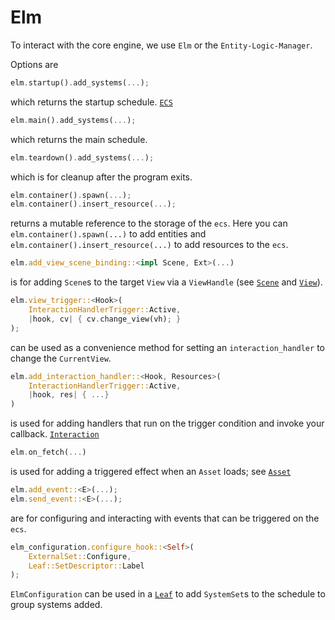 # Elm

To interact with the core engine, we use `Elm` or the `Entity-Logic-Manager`.

Options are

```rust
elm.startup().add_systems(...);
```
which returns the startup schedule. [`ECS`](ecs.md)

```rust
elm.main().add_systems(...);
```
which returns the main schedule.
```rust
elm.teardown().add_systems(...);
```
which is for cleanup after the program exits.
```rust
elm.container().spawn(...);
elm.container().insert_resource(...);
```
returns a mutable reference to the storage of the `ecs`.
Here you can `elm.container().spawn(...)` to add entities and `elm.container().insert_resource(...)`
to add resources to the `ecs`.
```rust
elm.add_view_scene_binding::<impl Scene, Ext>(...)
```
is for adding `Scene`s to the target `View` via a
`ViewHandle` (see [`Scene`](scene.md) and [`View`](view.md)).
```rust
elm.view_trigger::<Hook>(
    InteractionHandlerTrigger::Active, 
    |hook, cv| { cv.change_view(vh); }
);
```
can be used as a convenience method for setting an `interaction_handler` to change the `CurrentView`.
```rust
elm.add_interaction_handler::<Hook, Resources>(
    InteractionHandlerTrigger::Active, 
    |hook, res| { ...}
)
```
is used for adding handlers that run on the trigger condition and invoke your callback. [`Interaction`](interaction.md)
```rust
elm.on_fetch(...)
```
is used for adding a triggered effect when an `Asset` loads; see [`Asset`](asset.md)
```rust
elm.add_event::<E>(...);
elm.send_event::<E>(...);
```
are for configuring and interacting with
events that can be triggered on the `ecs`.
```rust
elm_configuration.configure_hook::<Self>(
    ExternalSet::Configure, 
    Leaf::SetDescriptor::Label
);
```
`ElmConfiguration` can be used in a [`Leaf`](leaf.md) to add `SystemSet`s to the schedule to group
systems added. 